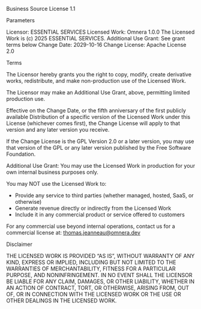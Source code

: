 Business Source License 1.1

Parameters

Licensor:               ESSENTIAL SERVICES
Licensed Work:          Omnera 1.0.0
                        The Licensed Work is (c) 2025 ESSENTIAL SERVICES.
Additional Use Grant:   See grant terms below
Change Date:            2029-10-16
Change License:         Apache License 2.0

Terms

The Licensor hereby grants you the right to copy, modify, create derivative works,
redistribute, and make non-production use of the Licensed Work.

The Licensor may make an Additional Use Grant, above, permitting limited production use.

Effective on the Change Date, or the fifth anniversary of the first publicly available
Distribution of a specific version of the Licensed Work under this License (whichever comes first),
the Change License will apply to that version and any later version you receive.

If the Change License is the GPL Version 2.0 or a later version, you may use that version of the
GPL or any later version published by the Free Software Foundation.

Additional Use Grant:
You may use the Licensed Work in production for your own internal business purposes only.

You may NOT use the Licensed Work to:
- Provide any service to third parties (whether managed, hosted, SaaS, or otherwise)
- Generate revenue directly or indirectly from the Licensed Work
- Include it in any commercial product or service offered to customers

For any commercial use beyond internal operations, contact us for a commercial license at: thomas.jeanneau@omnera.dev

Disclaimer

THE LICENSED WORK IS PROVIDED “AS IS”, WITHOUT WARRANTY OF ANY KIND, EXPRESS OR IMPLIED, INCLUDING
BUT NOT LIMITED TO THE WARRANTIES OF MERCHANTABILITY, FITNESS FOR A PARTICULAR PURPOSE, AND
NONINFRINGEMENT. IN NO EVENT SHALL THE LICENSOR BE LIABLE FOR ANY CLAIM, DAMAGES, OR OTHER
LIABILITY, WHETHER IN AN ACTION OF CONTRACT, TORT, OR OTHERWISE, ARISING FROM, OUT OF, OR IN
CONNECTION WITH THE LICENSED WORK OR THE USE OR OTHER DEALINGS IN THE LICENSED WORK.
